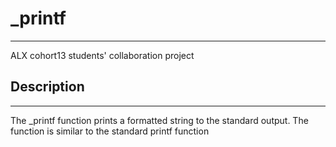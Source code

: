 # _printf
---
ALX cohort13 students' collaboration project

## Description 
---
The _printf function prints a formatted string to the standard output. The function is similar to the standard printf function
